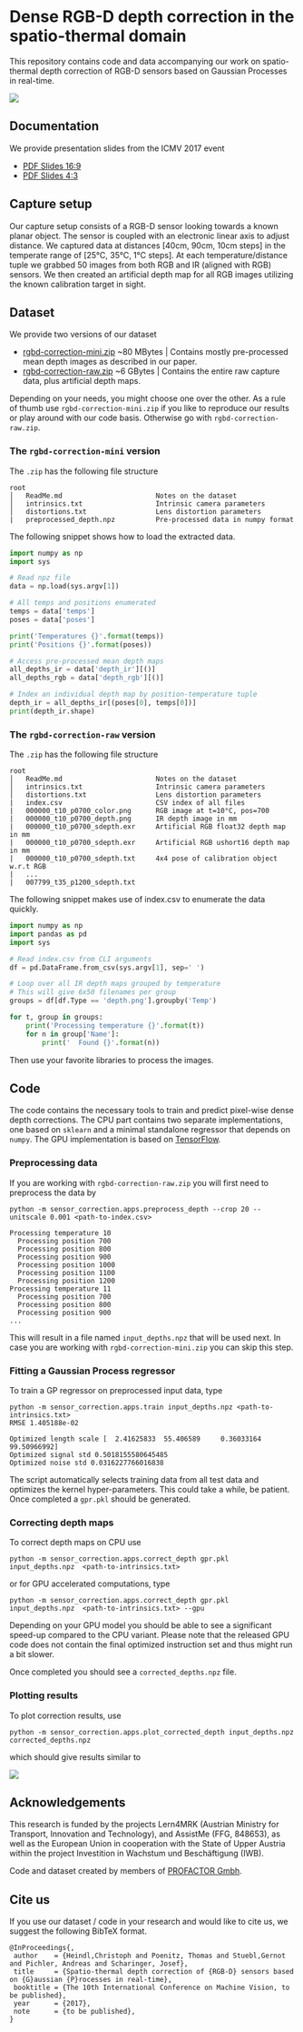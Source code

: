 # Dense RGB-D depth correction in the spatio-thermal domain

This repository contains code and data accompanying our work on spatio-thermal depth correction of RGB-D sensors based on Gaussian Processes in real-time.

![](etc/correction_t17_p1200.png)

## Documentation

We provide presentation slides from the ICMV 2017 event
 - [PDF Slides 16:9](etc/rgbd-correction-slides-169.pdf)
 - [PDF Slides 4:3](etc/rgbd-correction-slides-43.pdf)

## Capture setup

Our capture setup consists of a RGB-D sensor looking towards a known planar object. The sensor is coupled with an electronic linear axis to adjust distance. We captured data at distances [40cm, 90cm, 10cm steps] in the temperate range of [25°C, 35°C, 1°C steps]. At each temperature/distance tuple we grabbed 50 images from both RGB and IR (aligned with RGB) sensors. We then created an artificial depth map for all RGB images utilizing the known calibration target in sight.

## Dataset

We provide two versions of our dataset
- [rgbd-correction-mini.zip](https://s3.eu-central-1.amazonaws.com/rgbd-correction/rgbd-correction-mini.zip) ~80 MBytes | Contains mostly pre-processed mean depth images as described in our paper.
- [rgbd-correction-raw.zip](https://s3.eu-central-1.amazonaws.com/rgbd-correction/rgbd-correction-raw.zip) ~6 GBytes | Contains the entire raw capture data, plus artificial depth maps.

Depending on your needs, you might choose one over the other. As a rule of thumb use `rgbd-correction-mini.zip` if you like to reproduce our results or play around with our code basis. Otherwise go with `rgbd-correction-raw.zip`.

### The `rgbd-correction-mini` version

The `.zip` has the following file structure
```
root
│   ReadMe.md                       Notes on the dataset
│   intrinsics.txt                  Intrinsic camera parameters
│   distortions.txt                 Lens distortion parameters
|   preprocessed_depth.npz          Pre-processed data in numpy format
```

The following snippet shows how to load the extracted data.

```python
import numpy as np
import sys

# Read npz file
data = np.load(sys.argv[1])    

# All temps and positions enumerated
temps = data['temps']
poses = data['poses']    

print('Temperatures {}'.format(temps))
print('Positions {}'.format(poses))

# Access pre-processed mean depth maps
all_depths_ir = data['depth_ir'][()]
all_depths_rgb = data['depth_rgb'][()]

# Index an individual depth map by position-temperature tuple
depth_ir = all_depths_ir[(poses[0], temps[0])]
print(depth_ir.shape)
```

### The `rgbd-correction-raw` version

The `.zip` has the following file structure
```
root
│   ReadMe.md                       Notes on the dataset
│   intrinsics.txt                  Intrinsic camera parameters
│   distortions.txt                 Lens distortion parameters
|   index.csv                       CSV index of all files
|   000000_t10_p0700_color.png      RGB image at t=10°C, pos=700
|   000000_t10_p0700_depth.png      IR depth image in mm
|   000000_t10_p0700_sdepth.exr     Artificial RGB float32 depth map in mm
|   000000_t10_p0700_sdepth.exr     Artificial RGB ushort16 depth map in mm
|   000000_t10_p0700_sdepth.txt     4x4 pose of calibration object w.r.t RGB
|   ...
|   007799_t35_p1200_sdepth.txt
```

The following snippet makes use of index.csv to enumerate the data quickly.

```python
import numpy as np
import pandas as pd
import sys

# Read index.csv from CLI arguments
df = pd.DataFrame.from_csv(sys.argv[1], sep=' ')

# Loop over all IR depth maps grouped by temperature
# This will give 6x50 filenames per group
groups = df[df.Type == 'depth.png'].groupby('Temp')

for t, group in groups:
    print('Processing temperature {}'.format(t))
    for n in group['Name']:
        print('  Found {}'.format(n))
```

Then use your favorite libraries to process the images.

## Code

The code contains the necessary tools to train and predict pixel-wise dense depth corrections. The CPU part contains two separate implementations, one based on `sklearn` and a minimal standalone regressor that depends on `numpy`. The GPU implementation is based on [TensorFlow](https://www.tensorflow.org/).

### Preprocessing data

If you are working with `rgbd-correction-raw.zip` you will first need to preprocess
the data by 

```
python -m sensor_correction.apps.preprocess_depth --crop 20 --unitscale 0.001 <path-to-index.csv>

Processing temperature 10
  Processing position 700
  Processing position 800
  Processing position 900
  Processing position 1000
  Processing position 1100
  Processing position 1200
Processing temperature 11
  Processing position 700
  Processing position 800
  Processing position 900
...
```

This will result in a file named `input_depths.npz` that will be used next. In case you are working with `rgbd-correction-mini.zip` you can skip this step.

### Fitting a Gaussian Process regressor

To train a GP regressor on preprocessed input data, type

```
python -m sensor_correction.apps.train input_depths.npz <path-to-intrinsics.txt>
RMSE 1.405188e-02

Optimized length scale [  2.41625833  55.406589     0.36033164  99.50966992]
Optimized signal std 0.5018155580645485
Optimized noise std 0.0316227766016838
```

The script automatically selects training data from all test data and optimizes the kernel hyper-parameters. This could take a while, be patient. Once completed a `gpr.pkl` should be generated.

### Correcting depth maps

To correct depth maps on CPU use

```
python -m sensor_correction.apps.correct_depth gpr.pkl input_depths.npz  <path-to-intrinsics.txt>
```

or for GPU accelerated computations, type

```
python -m sensor_correction.apps.correct_depth gpr.pkl input_depths.npz  <path-to-intrinsics.txt> --gpu
```

Depending on your GPU model you should be able to see a significant speed-up compared to the CPU variant. Please note that the released GPU code does not contain the final optimized instruction set and thus might run a bit slower. 

Once completed you should see a `corrected_depths.npz` file.

### Plotting results

To plot correction results, use 

```
python -m sensor_correction.apps.plot_corrected_depth input_depths.npz corrected_depths.npz
```

which should give results similar to

![](etc/correction_t17_p1200.png)

## Acknowledgements
This research is funded by the projects Lern4MRK (Austrian Ministry for Transport, Innovation and Technology), and AssistMe (FFG, 848653), as well as the European Union in cooperation with the State of Upper Austria within the project Investition in Wachstum und Beschäftigung (IWB).

Code and dataset created by members of [PROFACTOR Gmbh](http://www.profactor.at).

## Cite us
If you use our dataset / code in your research and would like to cite us, we suggest the following BibTeX format.

```
@InProceedings{,
 author    = {Heindl,Christoph and Poenitz, Thomas and Stuebl,Gernot and Pichler, Andreas and Scharinger, Josef},
 title     = {Spatio-thermal depth correction of {RGB-D} sensors based on {G}aussian {P}rocesses in real-time},
 booktitle = {The 10th International Conference on Machine Vision, to be published},
 year      = {2017},
 note      = {to be published},
}
```

